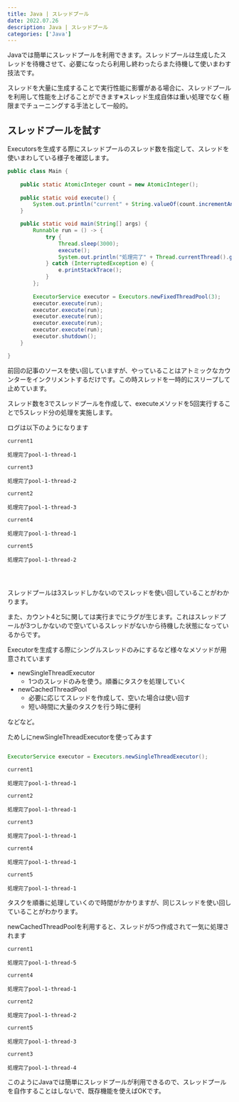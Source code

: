 ```yaml
---
title: Java | スレッドプール
date: 2022.07.26
description: Java | スレッドプール
categories: ['Java']
---
```


Javaでは簡単にスレッドプールを利用できます。スレッドプールは生成したスレッドを待機させて、必要になったら利用し終わったらまた待機して使いまわす技法です。

スレッドを大量に生成することで実行性能に影響がある場合に、スレッドプールを利用して性能を上げることができます※スレッド生成自体は重い処理でなく極限までチューニングする手法として一般的。

## スレッドプールを試す


Executorsを生成する際にスレッドプールのスレッド数を指定して、スレッドを使いまわしている様子を確認します。

```java
public class Main {
	
	public static AtomicInteger count = new AtomicInteger();
	
	public static void execute() {
		System.out.println("current" + String.valueOf(count.incrementAndGet()));
	}

	public static void main(String[] args) {
		Runnable run = () -> {
			try {
				Thread.sleep(3000);
				execute();
				System.out.println("処理完了" + Thread.currentThread().getName());
			} catch (InterruptedException e) {
				e.printStackTrace();
			}
		};
		
		ExecutorService executor = Executors.newFixedThreadPool(3);
		executor.execute(run);
		executor.execute(run);
		executor.execute(run);
		executor.execute(run);
		executor.execute(run);
		executor.shutdown();
	}

}
```


前回の記事のソースを使い回していますが、やっていることはアトミックなカウンターをインクリメントするだけです。この時スレッドを一時的にスリープして止めています。

スレッド数を3でスレッドプールを作成して、executeメソッドを5回実行することで5スレッド分の処理を実施します。

ログは以下のようになります
```
current1
処理完了pool-1-thread-1
current3
処理完了pool-1-thread-2
current2
処理完了pool-1-thread-3
current4
処理完了pool-1-thread-1
current5
処理完了pool-1-thread-2

```
```

```

スレッドプールは3スレッドしかないのでスレッドを使い回していることがわかります。

また、カウント4と5に関しては実行までにラグが生じます。これはスレッドプールが3つしかないので空いているスレッドがないから待機した状態になっているからです。

Executorを生成する際にシングルスレッドのみにするなど様々なメソッドが用意されています
* newSingleThreadExecutor
  * 1つのスレッドのみを使う。順番にタスクを処理していく
* newCachedThreadPool
  * 必要に応じてスレッドを作成して、空いた場合は使い回す
  * 短い時間に大量のタスクを行う時に便利

などなど。

ためしにnewSingleThreadExecutorを使ってみます

```java

ExecutorService executor = Executors.newSingleThreadExecutor();
```

```
current1
処理完了pool-1-thread-1
current2
処理完了pool-1-thread-1
current3
処理完了pool-1-thread-1
current4
処理完了pool-1-thread-1
current5
処理完了pool-1-thread-1
```

タスクを順番に処理していくので時間がかかりますが、同じスレッドを使い回していることがわかります。

newCachedThreadPoolを利用すると、スレッドが5つ作成されて一気に処理されます
```
current1
処理完了pool-1-thread-5
current4
処理完了pool-1-thread-1
current2
処理完了pool-1-thread-2
current5
処理完了pool-1-thread-3
current3
処理完了pool-1-thread-4
```

このようにJavaでは簡単にスレッドプールが利用できるので、スレッドプールを自作することはしないで、既存機能を使えばOKです。
